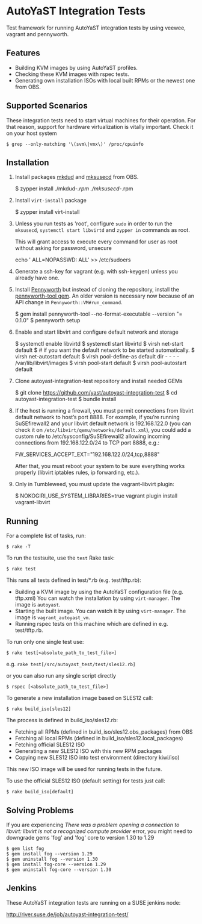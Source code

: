 AutoYaST Integration Tests
===========================

Test framework for running AutoYaST integration tests by using veewee,
 vagrant and pennyworth.

Features
--------

  * Building KVM images by using AutoYaST profiles.
  * Checking these KVM images with rspec tests.
  * Generating own installation ISOs with local built RPMs or the newest one from OBS.

Supported Scenarios
-------------------

These integration tests need to start virtual machines for their operation.
For that reason, support for hardware virtualization is vitally important.
Check it on your host system

    $ grep --only-matching '\(svm\|vmx\)' /proc/cpuinfo

Installation
------------

  1. Install packages [mkdud](http://software.opensuse.org/download.html?project=openSUSE%3AFactory&package=mkdud)
     and [mksusecd](http://software.opensuse.org/download.html?project=home%3Asnwint&package=mksusecd)
     from OBS.

       $ zypper install ./mkdud-*.rpm ./mksusecd-*.rpm

  2. Install `virt-install` package

       $ zypper install virt-install

  3. Unless you run tests as 'root', configure `sudo` in order to run the `mksusecd`,
     `systemctl start libvirtd` and `zypper in` commands as root.

     This will grant access to execute every command for user <username> as root without
     asking for password, unsecure

        echo '<username> ALL=NOPASSWD: ALL' >> /etc/sudoers

  4. Generate a ssh-key for vagrant (e.g. with ssh-keygen) unless you already have one.

  5. Install [Pennyworth](https://github.com/SUSE/pennyworth#installation) but instead
     of cloning the repository, install the
     [pennyworth-tool gem](https://rubygems.org/gems/pennyworth-tool/).
     An older version is necessary now because of an API change
     in `Pennyworth::VM#run_command`.

        $ gem install pennyworth-tool --no-format-executable --version "= 0.1.0"
        $ pennyworth setup

  6. Enable and start libvirt and configure default network and storage

        $ systemctl enable libvirtd
        $ systemctl start libvirtd
        $ virsh net-start default
        $ # if you want the default network to be started automatically.
        $ virsh net-autostart default
        $ virsh pool-define-as default dir - - - - /var/lib/libvirt/images
        $ virsh pool-start default
        $ virsh pool-autostart default

  7. Clone autoyast-integration-test repository and install needed GEMs

        $ git clone https://github.com/yast/autoyast-integration-test
        $ cd autoyast-integration-test
        $ bundle install

  8. If the host is running a firewall, you must permit connections from
     libvirt default network to host’s port 8888. For example, if you’re
     running SuSEfirewall2 and your libvirt default network is 192.168.122.0
     (you can check it on `/etc/libvirt/qemu/networks/default.xml`), you could
     add a custom rule to /etc/sysconfig/SuSEfirewall2 allowing incoming
     connections from 192.168.122.0/24 to TCP port 8888, e.g.:

        FW_SERVICES_ACCEPT_EXT="192.168.122.0/24,tcp,8888"

     After that, you must reboot your system to be sure everything works
     properly (libvirt iptables rules, ip forwarding, etc.).

  9. Only in Tumbleweed, you must update the vagrant-libvirt plugin:

        $ NOKOGIRI_USE_SYSTEM_LIBRARIES=true vagrant plugin install vagrant-libvirt

Running
-------

For a complete list of tasks, run:

    $ rake -T

To run the testsuite, use the `test` Rake task:

    $ rake test

This runs all tests defined in test/*.rb (e.g. test/tftp.rb):
* Building a KVM image by using the AutoYaST configuration file (e.g. tftp.xml)
      You can watch the installation by using `virt-manager`. The image is `autoyast`.
* Starting the built image.
  You can watch it by using `virt-manager`. The image is `vagrant_autoyast_vm`.
* Running rspec tests on this machine which are defined in e.g. test/tftp.rb.

To run only one single test use:

    $ rake test[<absolute_path_to_test_file>]

e.g. `rake test[/src/autoyast_test/test/sles12.rb]`

or you can also run any single script directly

    $ rspec [<absolute_path_to_test_file>]

To generate a new installation image based on SLES12 call:

    $ rake build_iso[sles12]

The process is defined in build_iso/sles12.rb:

* Fetching all RPMs (defined in build_iso/sles12.obs_packages) from OBS
* Fetching all local RPMs (defined in build_iso/sles12.local_packages)
* Fetching official SLES12 ISO
* Generating a new SLES12 ISO with this new RPM packages
* Copying new SLES12 ISO into test environment (directory kiwi/iso)

This new ISO image will be used for running tests in the future.

To use the official SLES12 ISO (default setting) for tests just call:

    $ rake build_iso[default]

Solving Problems
----------------

If you are experiencing *There was a problem opening a connection to libvirt:
libvirt is not a recognized compute provider* error, you might need to
downgrade gems 'fog' and 'fog' core to version 1.30 to 1.29

    $ gem list fog
    $ gem install fog --version 1.29
    $ gem uninstall fog --version 1.30
    $ gem install fog-core --version 1.29
    $ gem uninstall fog-core --version 1.30

Jenkins
-------

These AutoYaST integration tests are running on a SUSE jenkins node:

http://river.suse.de/job/autoyast-integration-test/
